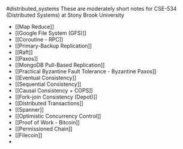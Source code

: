 #distributed_systems
These are moderately short notes for CSE-534 (Distributed Systems) at Stony Brook University

- [[Map Reduce]]
- [[Google File System (GFS)]]
- [[Coroutine - RPC]]
- [[Primary-Backup Replication]]
- [[Raft]]
- [[Paxos]]
- [[MongoDB Pull-Based Replication]]
- [[Practical Byzantine Fault Tolerance - Byzantine Paxos]]
- [[Eventual Consistency]]
- [[Sequential Consistency]]
- [[Causal Consistency + COPS]]
- [[Fork-join Consistency (Depot)]]
- [[Distributed Transactions]]
- [[Spanner]] 
- [[Optimistic Concurrency Control]]
- [[Proof of Work - Bitcoin]]
- [[Permissioned Chain]]
- [[Filecoin]]
- 